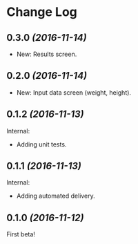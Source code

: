 Change Log
==========

0.3.0 *(2016-11-14)*
--------------------

 * New: Results screen.

0.2.0 *(2016-11-14)*
--------------------

 * New: Input data screen (weight, height).

0.1.2 *(2016-11-13)*
--------------------

Internal:

 * Adding unit tests.

0.1.1 *(2016-11-13)*
--------------------

Internal:

 * Adding automated delivery.

0.1.0 *(2016-11-12)*
--------------------

First beta!